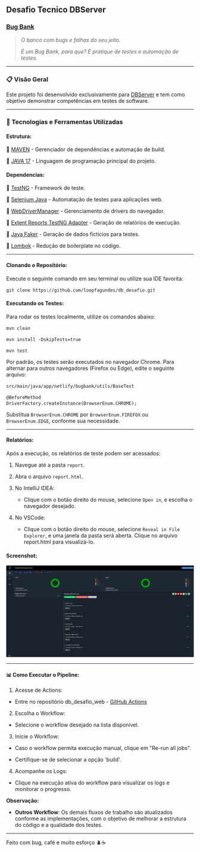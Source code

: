 
## Desafio Tecnico DBServer

### [Bug Bank](https://bugbank.netlify.app/)

>*O banco com bugs e falhas do seu jeito.*
>
>*É um Bug Bank, para que? É pratique de testes e automação de testes.*

---
### :clipboard: Visão Geral

Este projeto foi desenvolvido exclusivamente para [DBServer](https://db.tec.br/) e tem como objetivo demonstrar competências em testes de software.

---

### :wrench: Tecnologias e Ferramentas Utilizadas

#### Estrutura:

:pushpin: [MAVEN](https://maven.apache.org/download.cgi) - Gerenciador de dependências e automação de build.
    
:pushpin: [JAVA 17](https://www.oracle.com/java/technologies/javase/jdk17-archive-downloads.html) - Linguagem de programação principal do projeto.

#### Dependencias:
:pushpin: [TestNG](https://mvnrepository.com/artifact/org.testng/testng/7.11.0) - Framework de teste. 

:pushpin: [Selenium Java](https://mvnrepository.com/artifact/org.seleniumhq.selenium/selenium-java/4.29.0) - Automatação de testes para aplicações web.

:pushpin: [WebDriverManager](https://mvnrepository.com/artifact/io.github.bonigarcia/webdrivermanager/5.9.0) - Gerenciamento de drivers do navegador.

:pushpin: [Extent Reports TestNG Adapter](https://mvnrepository.com/artifact/com.aventstack/extentreports-testng-adapter/1.0.3) - Geração de relatórios de execução.

:pushpin: [Java Faker](https://mvnrepository.com/artifact/com.github.javafaker/javafaker/1.0.2) - Geração de dados fictícios para testes.

:pushpin: [Lombok](https://mvnrepository.com/artifact/org.projectlombok/lombok/1.18.36) - Redução de boilerplate no código.

---
#### Clonando o Repositório:

Execute o seguinte comando em seu terminal ou utilize sua IDE favorita:

```
git clone https://github.com/loopfagundes/db_desafio.git
```

#### Executando os Testes:

Para rodar os testes localmente, utilize os comandos abaixo:

  
```
mvn clean
``` 

```
mvn install -DskipTests=true
```

```
mvn test
```

Por padrão, os testes serão executados no navegador Chrome. Para alternar para outros navegadores (Firefox ou Edge), edite o seguinte arquivo:

  
```
src/main/java/app/netlify/bugbank/utils/BaseTest
```

```
@BeforeMethod
DriverFactory.createInstance(BrowserEnum.CHROME);
```

Substitua `BrowserEnum.CHROME` por `BrowserEnum.FIREFOX` ou `BrowserEnum.EDGE`, conforme sua necessidade.

---
#### Relatórios:

Após a execução, os relatórios de teste podem ser acessados:


1. Navegue até a pasta `report`.

2. Abra o arquivo `report.html`.

3. No IntelliJ IDEA:

   - Clique com o botão direito do mouse, selecione `Open in`, e escolha o navegador desejado.


4. No VSCode:

   - Clique com o botão direito do mouse, selecione `Reveal in File Explorer`, e uma janela da pasta será aberta. Clique no arquivo report.html para visualizá-lo.

#### Screenshot: 
![](src/main/resources/img/report.png)

---

#### 📊 Como Executar o Pipeline:

  

1. Acesse de Actions:

- Entre no repositório db_desafio_web - [GitHub Actions](https://github.com/loopfagundes/db_desafio_web/actions)

2. Escolha o Workflow:

- Selecione o workflow desejado na lista disponível.

  

3. Inicie o Workflow:

- Caso o workflow permita execução manual, clique em "Re-run all jobs".

- Certifique-se de selecionar a opção 'build'.

  

4. Acompanhe os Logs:

- Clique na execução ativa do workflow para visualizar os logs e monitorar o progresso.


**Observação:**

-  **Outros Workflow**: Os demais fluxos de trabalho são atualizados conforme as implementações, com o objetivo de melhorar a estrutura do código e a qualidade dos testes.

---
Feito com bug, café e muito esforço :beetle::coffee:

